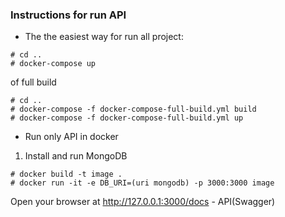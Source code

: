 ### Instructions for run API

- The the easiest way for run all project:

```
# cd ..
# docker-compose up
```

of full build
```
# cd ..
# docker-compose -f docker-compose-full-build.yml build
# docker-compose -f docker-compose-full-build.yml up
```

- Run only API in docker

1. Install and run MongoDB
```
# docker build -t image .
# docker run -it -e DB_URI=(uri mongodb) -p 3000:3000 image
```

Open your browser at http://127.0.0.1:3000/docs - API(Swagger)
